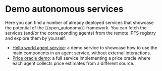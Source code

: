 # Demo autonomous services

Here you can find a number of already deployed services that showcase the potential
of the {{open_autonomy}} framework. You can fetch the  services (and/or 
the corresponding agents) from the remote IPFS registry and explore them by yourself.

- [Hello world agent service](https://docs.autonolas.network/demos/hello-world/): a demo service to showcase
  how to use the main components in an agent service,  without external interactions.
- [Price oracle demo](./price-oracle/index.md): a full service implementing a
  price oracle where each agent collects price estimates from a different source.
  